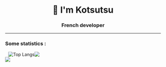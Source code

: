 <h1 align="center">👋 I'm Kotsutsu</h1>
<h3 align="center">French developer</h3>

<hr>

<h3 align="left">Some statistics :</h3>

<div style="display: flex; align-items: center;">
  <a style="margin-left: 10px;">
    <img src="https://github-readme-stats.vercel.app/api/top-langs/?username=Kotsutsu&layout=donut&theme=gotham" alt="Top Langs" />
  </a>
  
  <picture>
    <source
      srcset="https://github-readme-stats.vercel.app/api?username=Kotsutsu&show_icons=true&theme=gotham"
      media="(prefers-color-scheme: dark)"
    />
    <source
      srcset="https://github-readme-stats.vercel.app/api?username=Kotsutsu&show_icons=true"
      media="(prefers-color-scheme: light), (prefers-color-scheme: no-preference)"
    />
    <img src="https://github-readme-stats.vercel.app/api?username=Kotsutsu&show_icons=true" />
  </picture>
  

</div>


<img src="https://raw.githubusercontent.com/ItsAlexousd/ItsAlexousd/main/grid-snake.svg"/>




